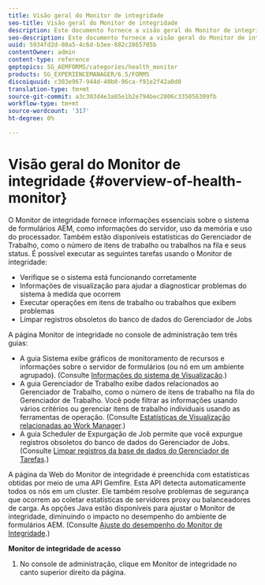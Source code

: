 ```yaml
---
title: Visão geral do Monitor de integridade
seo-title: Visão geral do Monitor de integridade
description: Este documento fornece a visão geral do Monitor de integridade e detalhes sobre como acessá-lo.
seo-description: Este documento fornece a visão geral do Monitor de integridade e detalhes sobre como acessá-lo.
uuid: 5934fd2d-80a5-4c6d-b3ee-882c2865705b
contentOwner: admin
content-type: reference
geptopics: SG_AEMFORMS/categories/health_monitor
products: SG_EXPERIENCEMANAGER/6.5/FORMS
discoiquuid: c303e967-944d-40b0-96ca-f91e2f42a0d0
translation-type: tm+mt
source-git-commit: a3c303d4e3a85e1b2e794bec2006c335056309fb
workflow-type: tm+mt
source-wordcount: '317'
ht-degree: 0%

---
```



# Visão geral do Monitor de integridade {#overview-of-health-monitor}

O Monitor de integridade fornece informações essenciais sobre o sistema de formulários AEM, como informações do servidor, uso da memória e uso do processador. Também estão disponíveis estatísticas do Gerenciador de Trabalho, como o número de itens de trabalho ou trabalhos na fila e seus status. É possível executar as seguintes tarefas usando o Monitor de integridade:

* Verifique se o sistema está funcionando corretamente
* Informações de visualização para ajudar a diagnosticar problemas do sistema à medida que ocorrem
* Executar operações em itens de trabalho ou trabalhos que exibem problemas
* Limpar registros obsoletos do banco de dados do Gerenciador de Jobs

A página Monitor de integridade no console de administração tem três guias:

* A guia Sistema exibe gráficos de monitoramento de recursos e informações sobre o servidor de formulários (ou nó em um ambiente agrupado). (Consulte [Informações do sistema de Visualização](/help/forms/using/admin-help/view-system-information.md#view-system-information).)
* A guia Gerenciador de Trabalho exibe dados relacionados ao Gerenciador de Trabalho, como o número de itens de trabalho na fila do Gerenciador de Trabalho. Você pode filtrar as informações usando vários critérios ou gerenciar itens de trabalho individuais usando as ferramentas de operação. (Consulte [Estatísticas de Visualização relacionadas ao Work Manager](/help/forms/using/admin-help/view-statistics-related-manager.md#view-statistics-related-to-work-manager).)
* A guia Scheduler de Expurgação de Job permite que você expurgue registros obsoletos do banco de dados do Gerenciador de Jobs. (Consulte [Limpar registros da base de dados do Gerenciador de Tarefas](/help/forms/using/admin-help/purge-records-job-manager-database.md#purge-records-from-the-job-manager-database).)

A página da Web do Monitor de integridade é preenchida com estatísticas obtidas por meio de uma API Gemfire. Esta API detecta automaticamente todos os nós em um cluster. Ele também resolve problemas de segurança que ocorrem ao coletar estatísticas de servidores proxy ou balanceadores de carga. As opções Java estão disponíveis para ajustar o Monitor de integridade, diminuindo o impacto no desempenho do ambiente de formulários AEM. (Consulte [Ajuste do desempenho do Monitor de Integridade](/help/forms/using/admin-help/fine-tuning-health-monitor-performance.md#fine-tuning-health-monitor-performance).)

**Monitor de integridade de acesso**

1. No console de administração, clique em Monitor de integridade no canto superior direito da página.

